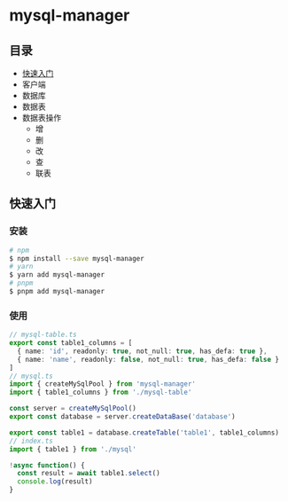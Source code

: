 # mysql-manager

## 目录

- [快速入门](#快速入门)
- 客户端
- 数据库
- 数据表
- 数据表操作
  - 增
  - 删
  - 改
  - 查
  - 联表

## 快速入门

### 安装

```sh
# npm
$ npm install --save mysql-manager
# yarn
$ yarn add mysql-manager
# pnpm
$ pnpm add mysql-manager
```

### 使用

```ts
// mysql-table.ts
export const table1_columns = [
  { name: 'id', readonly: true, not_null: true, has_defa: true },
  { name: 'name', readonly: false, not_null: true, has_defa: false }
]
// mysql.ts
import { createMySqlPool } from 'mysql-manager'
import { table1_columns } from './mysql-table'

const server = createMySqlPool()
export const database = server.createDataBase('database')

export const table1 = database.createTable('table1', table1_columns)
// index.ts
import { table1 } from './mysql'

!async function() {
  const result = await table1.select()
  console.log(result)
}
```
